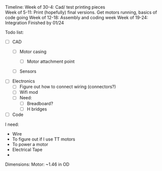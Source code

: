 Timeline: 
	Week of 30-4: Cad/ test printing pieces 	
	Week of 5-11: Print (hopefully) final versions. Get motors running, basics of code going
	Week of 12-18: Assembly and coding week
	Week of 19-24: Integration 
	Finished by 01/24

Todo list:
- [ ] CAD 
	- [ ] Motor casing
		- [ ] Motor attachment point 
	- [ ] Sensors


- [ ] Electronics
	- [ ] Figure out how to connect wiring (connectors?)
	- [ ] Wifi mod
	- [ ] Need:
		- [ ] Breadboard?
		- [ ] H bridges
- [ ] Code

I need:
- Wire
- To figure out if I use TT motors
- To power a motor
- Electrical Tape
- 


Dimensions:
	Motor: 
		~1.46 in OD

